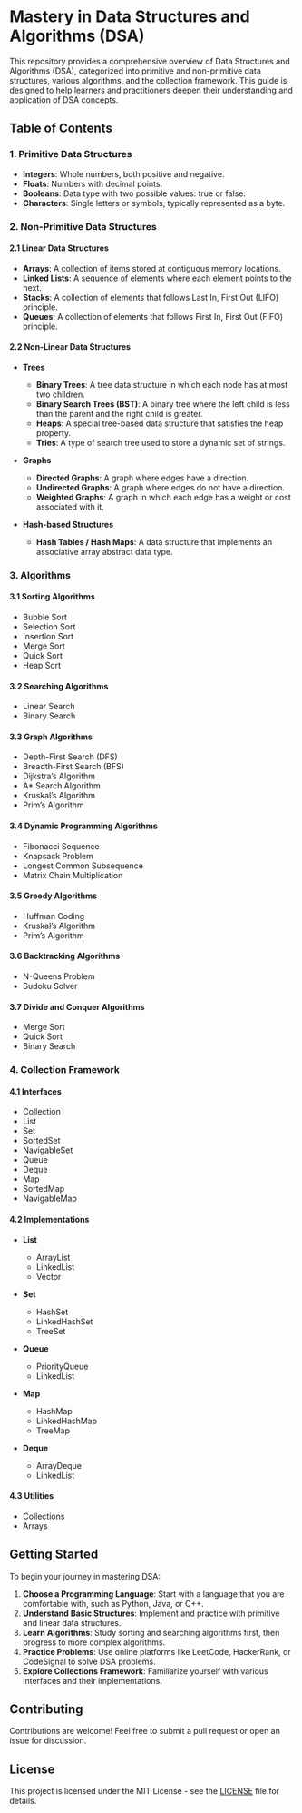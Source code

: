 # Mastery in Data Structures and Algorithms (DSA)

This repository provides a comprehensive overview of Data Structures and Algorithms (DSA), categorized into primitive and non-primitive data structures, various algorithms, and the collection framework. This guide is designed to help learners and practitioners deepen their understanding and application of DSA concepts.

## Table of Contents

### 1. Primitive Data Structures
- **Integers**: Whole numbers, both positive and negative.
- **Floats**: Numbers with decimal points.
- **Booleans**: Data type with two possible values: true or false.
- **Characters**: Single letters or symbols, typically represented as a byte.

### 2. Non-Primitive Data Structures

#### 2.1 Linear Data Structures
- **Arrays**: A collection of items stored at contiguous memory locations.
- **Linked Lists**: A sequence of elements where each element points to the next.
- **Stacks**: A collection of elements that follows Last In, First Out (LIFO) principle.
- **Queues**: A collection of elements that follows First In, First Out (FIFO) principle.

#### 2.2 Non-Linear Data Structures
- **Trees**
  - **Binary Trees**: A tree data structure in which each node has at most two children.
  - **Binary Search Trees (BST)**: A binary tree where the left child is less than the parent and the right child is greater.
  - **Heaps**: A special tree-based data structure that satisfies the heap property.
  - **Tries**: A type of search tree used to store a dynamic set of strings.
  
- **Graphs**
  - **Directed Graphs**: A graph where edges have a direction.
  - **Undirected Graphs**: A graph where edges do not have a direction.
  - **Weighted Graphs**: A graph in which each edge has a weight or cost associated with it.
  
- **Hash-based Structures**
  - **Hash Tables / Hash Maps**: A data structure that implements an associative array abstract data type.

### 3. Algorithms

#### 3.1 Sorting Algorithms
- Bubble Sort
- Selection Sort
- Insertion Sort
- Merge Sort
- Quick Sort
- Heap Sort

#### 3.2 Searching Algorithms
- Linear Search
- Binary Search

#### 3.3 Graph Algorithms
- Depth-First Search (DFS)
- Breadth-First Search (BFS)
- Dijkstra’s Algorithm
- A* Search Algorithm
- Kruskal’s Algorithm
- Prim’s Algorithm

#### 3.4 Dynamic Programming Algorithms
- Fibonacci Sequence
- Knapsack Problem
- Longest Common Subsequence
- Matrix Chain Multiplication

#### 3.5 Greedy Algorithms
- Huffman Coding
- Kruskal’s Algorithm
- Prim’s Algorithm

#### 3.6 Backtracking Algorithms
- N-Queens Problem
- Sudoku Solver

#### 3.7 Divide and Conquer Algorithms
- Merge Sort
- Quick Sort
- Binary Search

### 4. Collection Framework

#### 4.1 Interfaces
- Collection
- List
- Set
- SortedSet
- NavigableSet
- Queue
- Deque
- Map
- SortedMap
- NavigableMap

#### 4.2 Implementations
- **List**
  - ArrayList
  - LinkedList
  - Vector
  
- **Set**
  - HashSet
  - LinkedHashSet
  - TreeSet
  
- **Queue**
  - PriorityQueue
  - LinkedList
  
- **Map**
  - HashMap
  - LinkedHashMap
  - TreeMap
  
- **Deque**
  - ArrayDeque
  - LinkedList

#### 4.3 Utilities
- Collections
- Arrays

## Getting Started

To begin your journey in mastering DSA:

1. **Choose a Programming Language**: Start with a language that you are comfortable with, such as Python, Java, or C++.
2. **Understand Basic Structures**: Implement and practice with primitive and linear data structures.
3. **Learn Algorithms**: Study sorting and searching algorithms first, then progress to more complex algorithms.
4. **Practice Problems**: Use online platforms like LeetCode, HackerRank, or CodeSignal to solve DSA problems.
5. **Explore Collections Framework**: Familiarize yourself with various interfaces and their implementations.

## Contributing

Contributions are welcome! Feel free to submit a pull request or open an issue for discussion.

## License

This project is licensed under the MIT License - see the [LICENSE](LICENSE) file for details.
